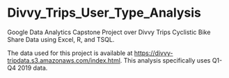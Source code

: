 # Divvy_Trips_User_Type_Analysis
Google Data Analytics Capstone Project over Divvy Trips Cyclistic Bike Share Data using Excel, R, and TSQL.

The data used for this project is available at https://divvy-tripdata.s3.amazonaws.com/index.html. This analysis specifically uses Q1-Q4 2019 data. 
